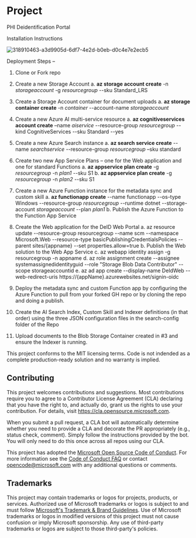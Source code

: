 # Project

PHI Deidentification Portal

Installation Instructions

![318910463-a3d9905d-6df7-4e2d-b0eb-d0c4e7e2ecb5](https://github.com/microsoft/PHIDeIDPortal/assets/112185610/1f74e6b9-0f94-40db-9fa8-aadd04433d24)
 
Deployment Steps –
1.	Clone or Fork repo
2.	Create a new Storage Account
  a.	**az storage account create** -n _storageaccount_ -g _resourcegroup_ --sku Standard_LRS
  
3.	Create a Storage Account container for document uploads
  a.	**az storage container create** -n _container_ --account-name _storageaccount_
  
4.	Create a new Azure AI multi-service resource
  a.	**az cognitiveservices account create** –name _aiservice_ --resource-group _resourcegroup_ --kind CognitiveServices --sku Standard --yes
  
5.	Create a new Azure Search instance
  a.	**az search service create** --name _searchservice_ --resource-group _resourcegroup_ –sku standard
  
6.	Create two new App Service Plans – one for the Web application and one for standard Functions
  a.	**az appservice plan create** -g _resourcegroup_ -n _plan1_ --sku S1
  b.	**az appservice plan create** -g _resourcegroup_ -n _plan2_ --sku S1
  
7.	Create a new Azure Function instance for the metadata sync and custom skill
  a.	**az functionapp create** --name functionapp --os-type Windows --resource-group _resourcegroup_ --runtime dotnet --storage-account _storageaccount_ --plan _plan1_
  b. Publish the Azure Function to the Function App Service

9.	Create the Web application for the DeID Web Portal
  a. az resource update --resource-group resourcegroup --name scm --namespace Microsoft.Web --resource-type basicPublishingCredentialsPolicies --parent sites/{appname} --set properties.allow=true
  b. Publish the Web solution to the Web App Service
  c. az webapp identity assign -g resourcegroup -n appname
  d. az role assignment create --assignee systemassignedidentityguid --role "Storage Blob Data Contributor" --scope storageaccountid
  e. az ad app create --display-name DeIdWeb --web-redirect-uris https://{appName}.azurewebsites.net/signin-oidc
  
10.	Deploy the metadata sync and custom Function app by configuring the Azure Function to pull from your forked GH repo or by cloning the repo and doing a publish.
11.	Create the AI Search Index, Custom Skill and Indexer definitions (in that order) using the three JSON configuration files in the search-config folder of the Repo
12.	Upload documents to the Blob Storage Container created in #3 and ensure the Indexer is running.

This project conforms to the MIT licensing terms. Code is not indended as a complete production-ready solution and no warranty is implied.

## Contributing

This project welcomes contributions and suggestions.  Most contributions require you to agree to a
Contributor License Agreement (CLA) declaring that you have the right to, and actually do, grant us
the rights to use your contribution. For details, visit https://cla.opensource.microsoft.com.

When you submit a pull request, a CLA bot will automatically determine whether you need to provide
a CLA and decorate the PR appropriately (e.g., status check, comment). Simply follow the instructions
provided by the bot. You will only need to do this once across all repos using our CLA.

This project has adopted the [Microsoft Open Source Code of Conduct](https://opensource.microsoft.com/codeofconduct/).
For more information see the [Code of Conduct FAQ](https://opensource.microsoft.com/codeofconduct/faq/) or
contact [opencode@microsoft.com](mailto:opencode@microsoft.com) with any additional questions or comments.

## Trademarks

This project may contain trademarks or logos for projects, products, or services. Authorized use of Microsoft 
trademarks or logos is subject to and must follow 
[Microsoft's Trademark & Brand Guidelines](https://www.microsoft.com/en-us/legal/intellectualproperty/trademarks/usage/general).
Use of Microsoft trademarks or logos in modified versions of this project must not cause confusion or imply Microsoft sponsorship.
Any use of third-party trademarks or logos are subject to those third-party's policies.
